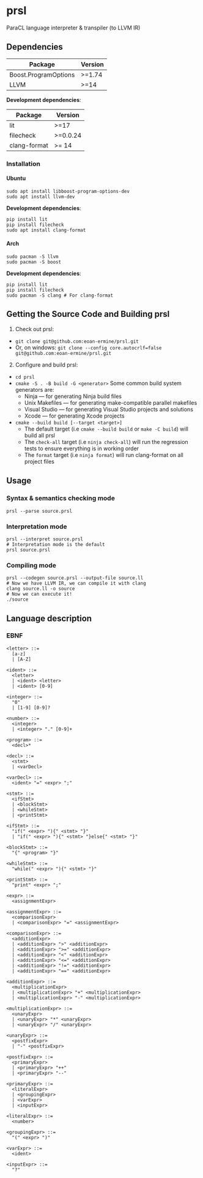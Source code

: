 # prsl

ParaCL language interpreter & transpiler (to LLVM IR)

## Dependencies

| Package              | Version |
| -------------------- | ------- |
| Boost.ProgramOptions | >=1.74  |
| LLVM                 | >=14    |

**Development dependencies**:

| Package      | Version  |
| ------------ | -------- |
| lit          | >=17     |
| filecheck    | >=0.0.24 |
| clang-format | >= 14    |

### Installation

#### Ubuntu

```shell
sudo apt install libboost-program-options-dev
sudo apt install llvm-dev
```

**Development dependencies**:

```shell
pip install lit
pip install filecheck
sudo apt install clang-format
```

#### Arch

```shell
sudo pacman -S llvm
sudo pacman -S boost
```

**Development dependencies**:

```shell
pip install lit
pip install filecheck
sudo pacman -S clang # For clang-format
```

## Getting the Source Code and Building prsl

1. Check out prsl:
  * `git clone git@github.com:eoan-ermine/prsl.git`
  * Or, on windows:
  `git clone --config core.autocrlf=false git@github.com:eoan-ermine/prsl.git`
2. Configure and build prsl:
  * `cd prsl`
  * `cmake -S . -B build -G <generator>`
    Some common build system generators are:
      * Ninja — for generating Ninja build files
      * Unix Makefiles — for generating make-compatible parallel makefiles
      * Visual Studio — for generating Visual Studio projects and solutions
      * Xcode — for generating Xcode projects
  * `cmake --build build [--target <target>]`
    * The default target (i.e `cmake --build build` or `make -C build`) will build all prsl
    * The `check-all` target (i.e `ninja check-all`) will run the regression tests to ensure everything is in working order
    * The `format` target (i.e `ninja format`) will run clang-format on all project files

## Usage

### Syntax & semantics checking mode

```shell
prsl --parse source.prsl
```

### Interpretation mode

```shell
prsl --interpret source.prsl
# Interpretation mode is the default
prsl source.prsl
```

### Compiling mode

```shell
prsl --codegen source.prsl --output-file source.ll
# Now we have LLVM IR, we can compile it with clang
clang source.ll -o source
# Now we can execute it!
./source
```

## Language description

### EBNF

```ebnf
<letter> ::=
  [a-z]
  | [A-Z]

<ident> ::=
  <letter>
  | <ident> <letter>
  | <ident> [0-9]

<integer> ::=
  "0"
  | [1-9] [0-9]?

<number> ::=
  <integer>
  | <integer> "." [0-9]+

<program> ::=
  <decl>*

<decl> ::=
  <stmt>
  | <varDecl>

<varDecl> ::=
  <ident> "=" <expr> ";"

<stmt> ::=
  <ifStmt>
  | <blockStmt>
  | <whileStmt>
  | <printStmt>

<ifStmt> ::=
  "if(" <expr> "){" <stmt> "}"
  | "if(" <expr> "){" <stmt> "}else{" <stmt> "}"

<blockStmt> ::=
  "{" <program> "}"
 
<whileStmt> ::=
  "while(" <expr> "){" <stmt> "}"

<printStmt> ::=
  "print" <expr> ";"

<expr> ::=
  <assignmentExpr>

<assignmentExpr> ::=
  <comparisonExpr>
  | <comparisonExpr> "=" <assignmentExpr>

<comparisonExpr> ::=
  <additionExpr>
  | <additionExpr> ">" <additionExpr>
  | <additionExpr> ">=" <additionExpr>
  | <additionExpr> "<" <additionExpr>
  | <additionExpr> "<=" <additionExpr>
  | <additionExpr> "!=" <additionExpr>
  | <additionExpr> "==" <additionExpr>

<additionExpr> ::=
  <multiplicationExpr>
  | <multiplicationExpr> "+" <multiplicationExpr>
  | <multiplicationExpr> "-" <multiplicationExpr>

<multiplicationExpr> ::=
  <unaryExpr>
  | <unaryExpr> "*" <unaryExpr>
  | <unaryExpr> "/" <unaryExpr>

<unaryExpr> ::=
  <postfixExpr>
  | "-" <postfixExpr>
    
<postfixExpr> ::=
  <primaryExpr>
  | <primaryExpr> "++"
  | <primaryExpr> "--"

<primaryExpr> ::=
  <literalExpr>
  | <groupingExpr>
  | <varExpr>
  | <inputExpr>

<literalExpr> ::=
  <number>

<groupingExpr> ::=
  "(" <expr> ")"

<varExpr> ::=
  <ident>
    
<inputExpr> ::=
  "?"
```
